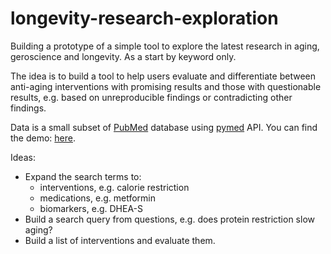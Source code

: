 # longevity-research-exploration
Building a prototype of a simple tool to explore the latest research in aging, geroscience and longevity. As a start by keyword only.

The idea is to build a tool to help users evaluate and differentiate between anti-aging interventions with promising results and those with questionable results, e.g. based on unreproducible findings or contradicting other findings.

Data is a small subset of [PubMed](https://pubmed.ncbi.nlm.nih.gov/) database using [pymed](https://pypi.org/project/pymed/) API. You can find the demo: [here](https://observablehq.com/@markolalovic/exploring-research-papers-about-longevity).


Ideas:

* Expand the search terms to:
    * interventions, e.g. calorie restriction
    * medications, e.g. metformin
    * biomarkers, e.g. DHEA-S
* Build a search query from questions, e.g. does protein restriction slow aging?
* Build a list of interventions and evaluate them.
